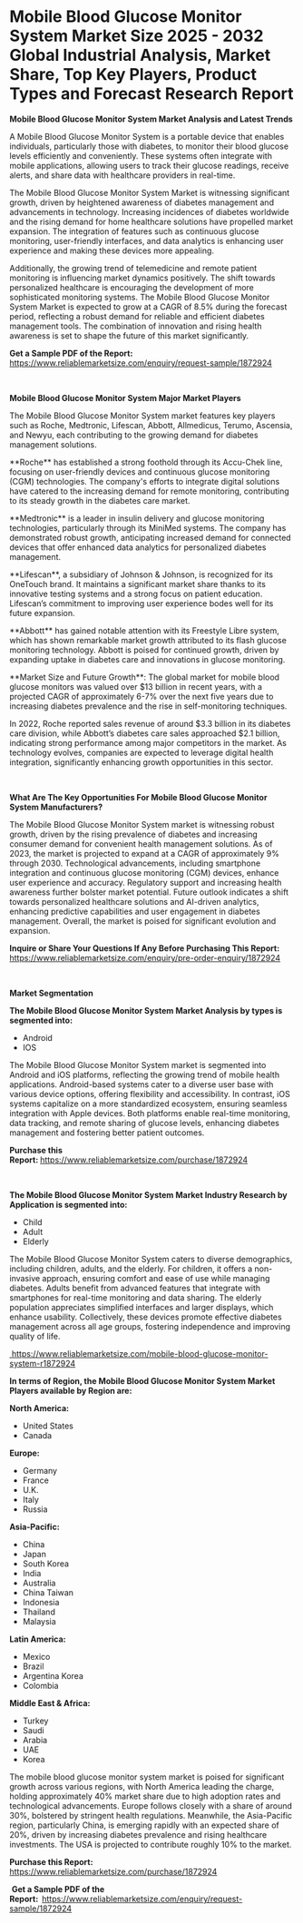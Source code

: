 <p><h1>Mobile Blood Glucose Monitor System Market Size 2025 - 2032 Global Industrial Analysis, Market Share, Top Key Players, Product Types and Forecast Research Report</h1></p><p><strong>Mobile Blood Glucose Monitor System Market Analysis and Latest Trends</strong></p>
<p><p>A Mobile Blood Glucose Monitor System is a portable device that enables individuals, particularly those with diabetes, to monitor their blood glucose levels efficiently and conveniently. These systems often integrate with mobile applications, allowing users to track their glucose readings, receive alerts, and share data with healthcare providers in real-time. </p><p>The Mobile Blood Glucose Monitor System Market is witnessing significant growth, driven by heightened awareness of diabetes management and advancements in technology. Increasing incidences of diabetes worldwide and the rising demand for home healthcare solutions have propelled market expansion. The integration of features such as continuous glucose monitoring, user-friendly interfaces, and data analytics is enhancing user experience and making these devices more appealing.</p><p>Additionally, the growing trend of telemedicine and remote patient monitoring is influencing market dynamics positively. The shift towards personalized healthcare is encouraging the development of more sophisticated monitoring systems. The Mobile Blood Glucose Monitor System Market is expected to grow at a CAGR of 8.5% during the forecast period, reflecting a robust demand for reliable and efficient diabetes management tools. The combination of innovation and rising health awareness is set to shape the future of this market significantly.</p></p>
<p><strong>Get a Sample PDF of the Report:&nbsp;</strong> <a href="https://www.reliablemarketsize.com/enquiry/request-sample/1872924?utm_campaign=2626&utm_medium=2&utm_source=Github&utm_content=ia&utm_term=13042025&utm_id=mobile-blood-glucose-monitor-system">https://www.reliablemarketsize.com/enquiry/request-sample/1872924</a></p>
<p>&nbsp;</p>
<p><strong>Mobile Blood Glucose Monitor System Major Market Players</strong></p>
<p><p>The Mobile Blood Glucose Monitor System market features key players such as Roche, Medtronic, Lifescan, Abbott, Allmedicus, Terumo, Ascensia, and Newyu, each contributing to the growing demand for diabetes management solutions.</p><p>**Roche** has established a strong foothold through its Accu-Chek line, focusing on user-friendly devices and continuous glucose monitoring (CGM) technologies. The company's efforts to integrate digital solutions have catered to the increasing demand for remote monitoring, contributing to its steady growth in the diabetes care market.</p><p>**Medtronic** is a leader in insulin delivery and glucose monitoring technologies, particularly through its MiniMed systems. The company has demonstrated robust growth, anticipating increased demand for connected devices that offer enhanced data analytics for personalized diabetes management.</p><p>**Lifescan**, a subsidiary of Johnson & Johnson, is recognized for its OneTouch brand. It maintains a significant market share thanks to its innovative testing systems and a strong focus on patient education. Lifescan’s commitment to improving user experience bodes well for its future expansion.</p><p>**Abbott** has gained notable attention with its Freestyle Libre system, which has shown remarkable market growth attributed to its flash glucose monitoring technology. Abbott is poised for continued growth, driven by expanding uptake in diabetes care and innovations in glucose monitoring.</p><p>**Market Size and Future Growth**: The global market for mobile blood glucose monitors was valued over $13 billion in recent years, with a projected CAGR of approximately 6-7% over the next five years due to increasing diabetes prevalence and the rise in self-monitoring techniques.</p><p>In 2022, Roche reported sales revenue of around $3.3 billion in its diabetes care division, while Abbott’s diabetes care sales approached $2.1 billion, indicating strong performance among major competitors in the market. As technology evolves, companies are expected to leverage digital health integration, significantly enhancing growth opportunities in this sector.</p></p>
<p>&nbsp;</p>
<p><strong>What Are The Key Opportunities For Mobile Blood Glucose Monitor System Manufacturers?</strong></p>
<p><p>The Mobile Blood Glucose Monitor System market is witnessing robust growth, driven by the rising prevalence of diabetes and increasing consumer demand for convenient health management solutions. As of 2023, the market is projected to expand at a CAGR of approximately 9% through 2030. Technological advancements, including smartphone integration and continuous glucose monitoring (CGM) devices, enhance user experience and accuracy. Regulatory support and increasing health awareness further bolster market potential. Future outlook indicates a shift towards personalized healthcare solutions and AI-driven analytics, enhancing predictive capabilities and user engagement in diabetes management. Overall, the market is poised for significant evolution and expansion.</p></p>
<p><strong>Inquire or Share Your Questions If Any Before Purchasing This Report:</strong> <a href="https://www.reliablemarketsize.com/enquiry/pre-order-enquiry/1872924?utm_campaign=2626&utm_medium=2&utm_source=Github&utm_content=ia&utm_term=13042025&utm_id=mobile-blood-glucose-monitor-system">https://www.reliablemarketsize.com/enquiry/pre-order-enquiry/1872924</a></p>
<p>&nbsp;</p>
<p><strong>Market Segmentation</strong></p>
<p><strong>The Mobile Blood Glucose Monitor System Market Analysis by types is segmented into:</strong></p>
<p><ul><li>Android</li><li>IOS</li></ul></p>
<p><p>The Mobile Blood Glucose Monitor System market is segmented into Android and iOS platforms, reflecting the growing trend of mobile health applications. Android-based systems cater to a diverse user base with various device options, offering flexibility and accessibility. In contrast, iOS systems capitalize on a more standardized ecosystem, ensuring seamless integration with Apple devices. Both platforms enable real-time monitoring, data tracking, and remote sharing of glucose levels, enhancing diabetes management and fostering better patient outcomes.</p></p>
<p><strong>Purchase this Report:&nbsp;</strong><a href="https://www.reliablemarketsize.com/purchase/1872924?utm_campaign=2626&utm_medium=2&utm_source=Github&utm_content=ia&utm_term=13042025&utm_id=mobile-blood-glucose-monitor-system">https://www.reliablemarketsize.com/purchase/1872924</a></p>
<p>&nbsp;</p>
<p><strong>The Mobile Blood Glucose Monitor System Market Industry Research by Application is segmented into:</strong></p>
<p><ul><li>Child</li><li>Adult</li><li>Elderly</li></ul></p>
<p><p>The Mobile Blood Glucose Monitor System caters to diverse demographics, including children, adults, and the elderly. For children, it offers a non-invasive approach, ensuring comfort and ease of use while managing diabetes. Adults benefit from advanced features that integrate with smartphones for real-time monitoring and data sharing. The elderly population appreciates simplified interfaces and larger displays, which enhance usability. Collectively, these devices promote effective diabetes management across all age groups, fostering independence and improving quality of life.</p></p>
<p><a href="https://www.reliablemarketsize.com/mobile-blood-glucose-monitor-system-r1872924?utm_campaign=2626&utm_medium=2&utm_source=Github&utm_content=ia&utm_term=13042025&utm_id=mobile-blood-glucose-monitor-system">&nbsp;https://www.reliablemarketsize.com/mobile-blood-glucose-monitor-system-r1872924</a></p>
<p><strong>In terms of Region, the Mobile Blood Glucose Monitor System Market Players available by Region are:</strong></p>
<p>
    <p> <strong> North America: </strong>
        <ul>
            <li>United States</li>
            <li>Canada</li>
        </ul>
        </p> 
    <p> <strong> Europe: </strong>
        <ul>
            <li>Germany</li>
            <li>France</li>
            <li>U.K.</li>
            <li>Italy</li>
            <li>Russia</li>
        </ul>
        </p> 
    <p> <strong> Asia-Pacific: </strong>
        <ul>
            <li>China</li>
            <li>Japan</li>
            <li>South Korea</li>
            <li>India</li>
            <li>Australia</li>
            <li>China Taiwan</li>
            <li>Indonesia</li>
            <li>Thailand</li>
            <li>Malaysia</li>
        </ul>
        </p> 
    <p> <strong> Latin America: </strong>
        <ul>
            <li>Mexico</li>
            <li>Brazil</li>
            <li>Argentina Korea</li>
            <li>Colombia</li>
        </ul>
        </p> 
    <p> <strong> Middle East & Africa: </strong>
        <ul>
            <li>Turkey</li>
            <li>Saudi</li>
            <li>Arabia</li>
            <li>UAE</li>
            <li>Korea</li>
        </ul>
    </p>
    </p>
<p><p>The mobile blood glucose monitor system market is poised for significant growth across various regions, with North America leading the charge, holding approximately 40% market share due to high adoption rates and technological advancements. Europe follows closely with a share of around 30%, bolstered by stringent health regulations. Meanwhile, the Asia-Pacific region, particularly China, is emerging rapidly with an expected share of 20%, driven by increasing diabetes prevalence and rising healthcare investments. The USA is projected to contribute roughly 10% to the market.</p></p>
<p><strong>Purchase this Report: </strong><a href="https://www.reliablemarketsize.com/purchase/1872924?utm_campaign=2626&utm_medium=2&utm_source=Github&utm_content=ia&utm_term=13042025&utm_id=mobile-blood-glucose-monitor-system">https://www.reliablemarketsize.com/purchase/1872924</a></p>
<p>&nbsp;<strong>Get a Sample PDF of the Report:&nbsp;&nbsp;</strong><a href="https://www.reliablemarketsize.com/enquiry/request-sample/1872924?utm_campaign=2626&utm_medium=2&utm_source=Github&utm_content=ia&utm_term=13042025&utm_id=mobile-blood-glucose-monitor-system">https://www.reliablemarketsize.com/enquiry/request-sample/1872924</a></p>
<p><strong></strong></p>
<p><p></p><p></p><p></p></p>